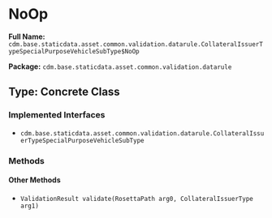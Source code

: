 # NoOp

**Full Name:** `cdm.base.staticdata.asset.common.validation.datarule.CollateralIssuerTypeSpecialPurposeVehicleSubType$NoOp`

**Package:** `cdm.base.staticdata.asset.common.validation.datarule`

## Type: Concrete Class

### Implemented Interfaces

- `cdm.base.staticdata.asset.common.validation.datarule.CollateralIssuerTypeSpecialPurposeVehicleSubType`

### Methods

#### Other Methods

- `ValidationResult validate(RosettaPath arg0, CollateralIssuerType arg1)`


